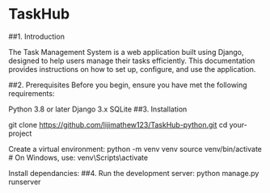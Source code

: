 # TaskHub

##1. Introduction

The Task Management System is a web application built using Django, designed to help users manage their tasks efficiently. 
This documentation provides instructions on how to set up, configure, and use the application.

##2. Prerequisites
Before you begin, ensure you have met the following requirements:

Python 3.8 or later
Django 3.x
SQLite
##3. Installation

git clone https://github.com/lijimathew123/TaskHub-python.git
cd your-project

 Create a virtual environment:
python -m venv venv
source venv/bin/activate  # On Windows, use: venv\Scripts\activate


Install dependancies:
##4. Run the development server:
python manage.py runserver


